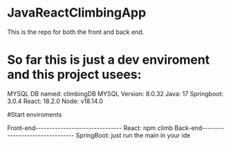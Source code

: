 # JavaReactClimbingApp

This is the repo for both the front and back end. 

# So far this is just a dev enviroment and this project usees:

MYSQL DB named: climbingDB
MYSQL Version: 8.0.32
Java: 17
Springboot: 3.0.4
React: 18.2.0
Node: v18.14.0



#Start enviroments

Front-end-------------------------------
React: npm climb
Back-end--------------------------------
SpringBoot: just run the main in your ide